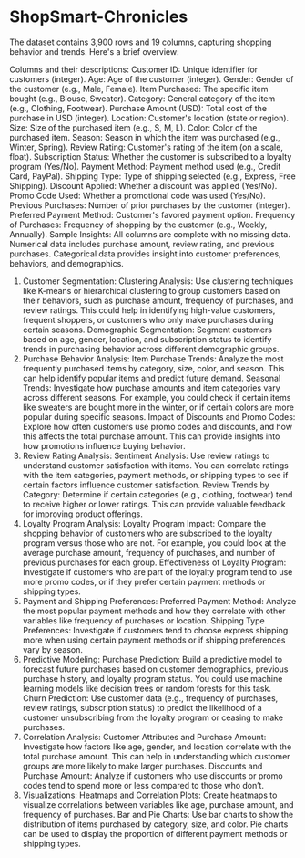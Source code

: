 # ShopSmart-Chronicles

The dataset contains 3,900 rows and 19 columns, capturing shopping behavior and trends. Here's a brief overview:

Columns and their descriptions:
Customer ID: Unique identifier for customers (integer).
Age: Age of the customer (integer).
Gender: Gender of the customer (e.g., Male, Female).
Item Purchased: The specific item bought (e.g., Blouse, Sweater).
Category: General category of the item (e.g., Clothing, Footwear).
Purchase Amount (USD): Total cost of the purchase in USD (integer).
Location: Customer's location (state or region).
Size: Size of the purchased item (e.g., S, M, L).
Color: Color of the purchased item.
Season: Season in which the item was purchased (e.g., Winter, Spring).
Review Rating: Customer's rating of the item (on a scale, float).
Subscription Status: Whether the customer is subscribed to a loyalty program (Yes/No).
Payment Method: Payment method used (e.g., Credit Card, PayPal).
Shipping Type: Type of shipping selected (e.g., Express, Free Shipping).
Discount Applied: Whether a discount was applied (Yes/No).
Promo Code Used: Whether a promotional code was used (Yes/No).
Previous Purchases: Number of prior purchases by the customer (integer).
Preferred Payment Method: Customer's favored payment option.
Frequency of Purchases: Frequency of shopping by the customer (e.g., Weekly, Annually).
Sample Insights:
All columns are complete with no missing data.
Numerical data includes purchase amount, review rating, and previous purchases.
Categorical data provides insight into customer preferences, behaviors, and demographics.

1. Customer Segmentation:
Clustering Analysis: Use clustering techniques like K-means or hierarchical clustering to group customers based on their behaviors, such as purchase amount, frequency of purchases, and review ratings. This could help in identifying high-value customers, frequent shoppers, or customers who only make purchases during certain seasons.
Demographic Segmentation: Segment customers based on age, gender, location, and subscription status to identify trends in purchasing behavior across different demographic groups.
2. Purchase Behavior Analysis:
Item Purchase Trends: Analyze the most frequently purchased items by category, size, color, and season. This can help identify popular items and predict future demand.
Seasonal Trends: Investigate how purchase amounts and item categories vary across different seasons. For example, you could check if certain items like sweaters are bought more in the winter, or if certain colors are more popular during specific seasons.
Impact of Discounts and Promo Codes: Explore how often customers use promo codes and discounts, and how this affects the total purchase amount. This can provide insights into how promotions influence buying behavior.
3. Review Rating Analysis:
Sentiment Analysis: Use review ratings to understand customer satisfaction with items. You can correlate ratings with the item categories, payment methods, or shipping types to see if certain factors influence customer satisfaction.
Review Trends by Category: Determine if certain categories (e.g., clothing, footwear) tend to receive higher or lower ratings. This can provide valuable feedback for improving product offerings.
4. Loyalty Program Analysis:
Loyalty Program Impact: Compare the shopping behavior of customers who are subscribed to the loyalty program versus those who are not. For example, you could look at the average purchase amount, frequency of purchases, and number of previous purchases for each group.
Effectiveness of Loyalty Program: Investigate if customers who are part of the loyalty program tend to use more promo codes, or if they prefer certain payment methods or shipping types.
5. Payment and Shipping Preferences:
Preferred Payment Method: Analyze the most popular payment methods and how they correlate with other variables like frequency of purchases or location.
Shipping Type Preferences: Investigate if customers tend to choose express shipping more when using certain payment methods or if shipping preferences vary by season.
6. Predictive Modeling:
Purchase Prediction: Build a predictive model to forecast future purchases based on customer demographics, previous purchase history, and loyalty program status. You could use machine learning models like decision trees or random forests for this task.
Churn Prediction: Use customer data (e.g., frequency of purchases, review ratings, subscription status) to predict the likelihood of a customer unsubscribing from the loyalty program or ceasing to make purchases.
7. Correlation Analysis:
Customer Attributes and Purchase Amount: Investigate how factors like age, gender, and location correlate with the total purchase amount. This can help in understanding which customer groups are more likely to make larger purchases.
Discounts and Purchase Amount: Analyze if customers who use discounts or promo codes tend to spend more or less compared to those who don’t.
8. Visualizations:
Heatmaps and Correlation Plots: Create heatmaps to visualize correlations between variables like age, purchase amount, and frequency of purchases.
Bar and Pie Charts: Use bar charts to show the distribution of items purchased by category, size, and color. Pie charts can be used to display the proportion of different payment methods or shipping types.
